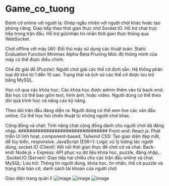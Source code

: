 # Game_co_tuong
Đánh cờ online với người lạ:
Ghép ngẫu nhiên với người chơi khác hoặc tạo phòng riêng.
Giao tiếp theo thời gian thực nhờ Socket.IO.
Hỗ trợ chat trực tiếp trong trận đấu.
Hỗ trợ gửi/nhận tin nhắn thời gian thực thông qua WebSocket.

Chơi offline với máy (AI):
Đối thủ máy sử dụng các thuật toán:
Static Evaluation Function
Minimax
Alpha-Beta Pruning
Mức độ thông minh của máy có thể được điều chỉnh.

Chế độ giải đố (Puzzle):
Người chơi giải các thế cờ định sẵn.
Hệ thống phân loại độ khó từ 1 đến 10 sao.
Trạng thái và lịch sử các thế cờ được lưu trữ bằng MySQL.

Học cờ qua các khóa học:
Các khóa học được admin thêm vào từ back-end.
Bài học có thể bao gồm text, hình ảnh, hoặc video.
Người dùng có thể theo dõi quá trình học và nâng cao kỹ năng.

Theo dõi trận đấu đang diễn ra:
Người dùng có thể xem live các ván đấu online.
Có thể học hỏi chiến thuật từ những người chơi khác.

Cộng đồng và chat:
Tính năng chat cộng đồng dành cho người chơi đã đăng nhập.
################################
Front-end:
React.js: Phát triển UI linh hoạt, component-based, Tailwind CSS: Tạo giao diện đẹp mắt, dễ tùy biến, responsive. JavaScript (ES6+): Logic xử lý tương tác người dùng, socket.IO (Client): Kết nối thời gian thực để chơi cờ và chat.
Back-end:
Node.js + Express: API phục vụ dữ liệu khóa học, puzzle, đăng nhập,.. .Socket.IO (Server): Giao tiếp hai chiều cho các trận đấu online và chat.
MySQL: Lưu trữ:
Thông tin người dùng, khóa học, tin nhắn, thế cờ puzzle và trạng thái bàn cờ, danh sách tài khoản của người chơi 

Giao diện trang quản lí 
![image](https://github.com/user-attachments/assets/0728e0fd-8eea-4c40-bacd-a0b20865cf43)
![image](https://github.com/user-attachments/assets/e2589844-8c4c-4ff8-b394-524053d0cc3f)
![image](https://github.com/user-attachments/assets/d08e0b5b-4e8d-48a0-8c96-ca108e6823f6)




